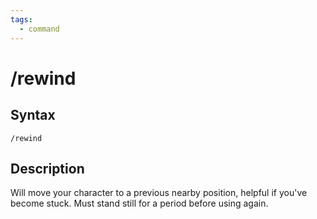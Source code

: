 ```yaml
---
tags:
  - command
---
```


# /rewind

## Syntax

<!--cmd-syntax-start-->
```eqcommand
/rewind
```
<!--cmd-syntax-end-->

## Description

<!--cmd-desc-start-->
Will move your character to a previous nearby position, helpful if you've become stuck. Must stand still for a period before using again.
<!--cmd-desc-end-->